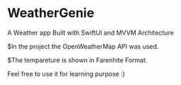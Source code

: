 # WeatherGenie
A Weather app Built with SwiftUI and MVVM Architecture

$In the project the OpenWeatherMap API was used.

$The tempareture is shown in Farenhite Format.

Feel free to use it for learning purpose :) 
